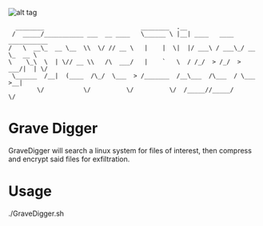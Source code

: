 ![alt tag](https://s3.amazonaws.com/ns.images/newspring/collection/series_fuse/GraveDiggers.Rectangle.jpg)

```
  ________                           ________  .__                            
 /  _____/___________ ___  __ ____   \______ \ |__| ____   ____   ___________ 
/   \  __\_  __ \__  \\  \/ // __ \   |    |  \|  |/ ___\ / ___\_/ __ \_  __ \
\    \_\  \  | \// __ \\   /\  ___/   |    `   \  / /_/  > /_/  >  ___/|  | \/
 \______  /__|  (____  /\_/  \___  > /_______  /__\___  /\___  / \___  >__|   
        \/           \/          \/          \/  /_____//_____/      \/       
```

# Grave Digger
GraveDigger will search a linux system for files of interest, then compress and encrypt said files for exfiltration. 

# Usage
./GraveDigger.sh
